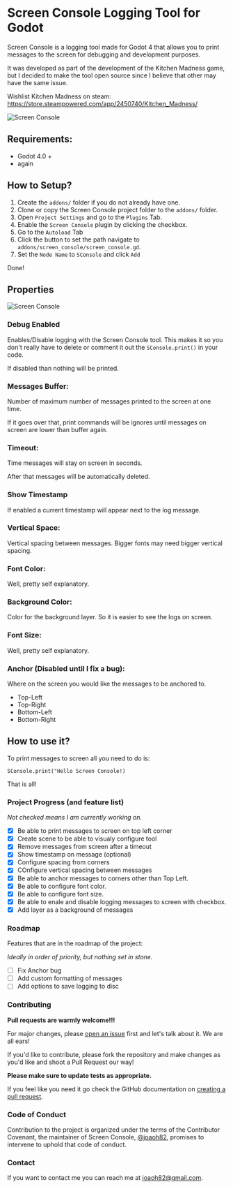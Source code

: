 # Screen Console Logging Tool for Godot

Screen Console is a logging tool made for Godot 4 that allows you to print messages to the screen for debugging and development purposes.

It was developed as part of the development of the Kitchen Madness game, but I decided to make the tool open source since I believe that other may have the same issue.

Wishlist Kitchen Madness on steam: https://store.steampowered.com/app/2450740/Kitchen_Madness/


![Screen Console](images/Screenshot-02.png "Screen Console")

## Requirements:

* Godot 4.0 +
* again

## How to Setup?

1. Create the `addons/` folder if you do not already have one.
2. Clone or copy the Screen Console project folder to the `addons/` folder.
3. Open `Project Settings` and go to the `Plugins` Tab.
4. Enable the `Screen Console` plugin by clicking the checkbox.
5. Go to the `Autoload` Tab
7. Click the button to set the path navigate to `addons/screen_console/screen_console.gd`.
8. Set the `Node Name` to `SConsole` and click `Add`

Done!

## Properties

![Screen Console](images/Screenshot-01.png "Screen Console")

### Debug Enabled
Enables/Disable logging with the Screen Console tool. This makes it so you don't really have to delete or comment it out the `SConsole.print()` in your code.

If disabled than nothing will be printed.

### Messages Buffer:
Number of maximum number of messages printed to the screen at one time. 

If it goes over that, print commands will be ignores until messages on screen are lower than buffer again.

### Timeout:
Time messages will stay on screen in seconds.

After that messages will be automatically deleted.

### Show Timestamp
If enabled a current timestamp will appear next to the log message.

### Vertical Space:
Vertical spacing between messages. Bigger fonts may need bigger vertical spacing.

### Font Color:
Well, pretty self explanatory.

### Background Color:
Color for the background layer. So it is easier to see the logs on screen.

### Font Size:
Well, pretty self explanatory.

### Anchor (Disabled until I fix a bug):
Where on the screen you would like the messages to be anchored to.

* Top-Left
* Top-Right
* Bottom-Left
* Bottom-Right


## How to use it?

To print messages to screen all you need to do is:
```gdscript
SConsole.print("Hello Screen Console!)
```

That is all!

### Project Progress (and feature list)
*Not checked means I am currently working on.*

- [x] Be able to print messages to screen on top left corner
- [x] Create scene to be able to visualy configure tool
- [x] Remove messages from screen after a timeout
- [x] Show timestamp on message (optional)
- [x] Configure spacing from corners
- [x] COnfigure vertical spacing between messages
- [x] Be able to anchor messages to corners other than Top Left.
- [x] Be able to configure font color.
- [x] Be able to configure font size.
- [x] Be able to enale and disable logging messages to screen with checkbox.
- [x] Add layer as a background of messages

### Roadmap
Features that are in the roadmap of the project:

*Ideally in order of priority, but nothing set in stone.*

- [ ] Fix Anchor bug
- [ ] Add custom formatting of messages
- [ ] Add options to save logging to disc

### Contributing
**Pull requests are warmly welcome!!!**

For major changes, please [open an issue](https://github.com/joaoh82/screen_console/issues/new) first and let's talk about it. We are all ears!

If you'd like to contribute, please fork the repository and make changes as you'd like and shoot a Pull Request our way!

**Please make sure to update tests as appropriate.**

If you feel like you need it go check the GitHub documentation on [creating a pull request](https://help.github.com/en/github/collaborating-with-issues-and-pull-requests/creating-a-pull-request).

### Code of Conduct

Contribution to the project is organized under the terms of the
Contributor Covenant, the maintainer of Screen Console, [@joaoh82](https://github.com/joaoh82), promises to
intervene to uphold that code of conduct.

### Contact

If you want to contact me you can reach me at <joaoh82@gmail.com>.